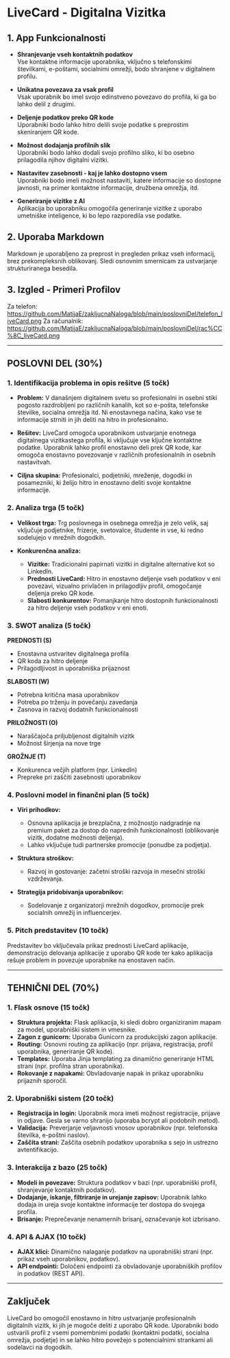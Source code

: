# LiveCard - Digitalna Vizitka

## 1. **App Funkcionalnosti**

- **Shranjevanje vseh kontaktnih podatkov**  
  Vse kontaktne informacije uporabnika, vključno s telefonskimi številkami, e-poštami, socialnimi omrežji, bodo shranjene v digitalnem profilu.

- **Unikatna povezava za vsak profil**  
  Vsak uporabnik bo imel svojo edinstveno povezavo do profila, ki ga bo lahko delil z drugimi.

- **Deljenje podatkov preko QR kode**  
  Uporabniki bodo lahko hitro delili svoje podatke s preprostim skeniranjem QR kode.

- **Možnost dodajanja profilnih slik**  
  Uporabniki bodo lahko dodali svojo profilno sliko, ki bo osebno prilagodila njihov digitalni vizitki.

- **Nastavitev zasebnosti - kaj je lahko dostopno vsem**  
  Uporabniki bodo imeli možnost nastaviti, katere informacije so dostopne javnosti, na primer kontaktne informacije, družbena omrežja, itd.

- **Generiranje vizitke z AI**  
  Aplikacija bo uporabniku omogočila generiranje vizitke z uporabo umetniške inteligence, ki bo lepo razporedila vse podatke.

## 2. **Uporaba Markdown**

Markdown je uporabljeno za preprost in pregleden prikaz vseh informacij, brez prekompleksnih oblikovanj. Sledi osnovnim smernicam za ustvarjanje strukturiranega besedila.

## 3. **Izgled - Primeri Profilov**

Za telefon:
https://github.com/MatijaE/zakljucnaNaloga/blob/main/poslovniDel/telefon_liveCard.png
Za računalnik:
https://github.com/MatijaE/zakljucnaNaloga/blob/main/poslovniDel/rac%CC%8C_liveCard.png

---

## **POSLOVNI DEL (30%)**

### 1. **Identifikacija problema in opis rešitve (5 točk)**

- **Problem:** V današnjem digitalnem svetu so profesionalni in osebni stiki pogosto razdrobljeni po različnih kanalih, kot so e-pošta, telefonske številke, socialna omrežja itd.
              Ni enostavnega načina, kako vse te informacije strniti in jih deliti na hitro in profesionalno.
  
- **Rešitev:** LiveCard omogoča uporabnikom ustvarjanje enotnega digitalnega vizitkastega profila, ki vključuje vse ključne kontaktne podatke.
              Uporabnik lahko profil enostavno deli prek QR kode, kar omogoča enostavno povezovanje v različnih profesionalnih in osebnih nastavitvah.

- **Ciljna skupina:** Profesionalci, podjetniki, mreženje, dogodki in posamezniki, ki želijo hitro in enostavno deliti svoje kontaktne informacije.

### 2. **Analiza trga (5 točk)**

- **Velikost trga:** Trg poslovnega in osebnega omrežja je zelo velik, saj vključuje podjetnike, frizerje, svetovalce, študente in vse, ki redno sodelujejo v mrežnih dogodkih.

- **Konkurenčna analiza:**
  - **Vizitke:** Tradicionalni papirnati vizitki in digitalne alternative kot so LinkedIn.
  - **Prednosti LiveCard:** Hitro in enostavno deljenje vseh podatkov v eni povezavi, vizualno privlačen in prilagodljiv profil, omogočanje deljenja preko QR kode.
  - **Slabosti konkurentov:** Pomanjkanje hitro dostopnih funkcionalnosti za hitro deljenje vseh podatkov v eni enoti.

### 3. **SWOT analiza (5 točk)**

**PREDNOSTI (S)**  
- Enostavna ustvaritev digitalnega profila  
- QR koda za hitro deljenje  
- Prilagodljivost in uporabniška prijaznost

**SLABOSTI (W)**  
- Potrebna kritična masa uporabnikov  
- Potreba po trženju in povečanju zavedanja  
- Zasnova in razvoj dodatnih funkcionalnosti

**PRILOŽNOSTI (O)**  
- Naraščajoča priljubljenost digitalnih vizitk  
- Možnost širjenja na nove trge

**GROŽNJE (T)**  
- Konkurenca večjih platform (npr. LinkedIn)  
- Prepreke pri zaščiti zasebnosti uporabnikov

### 4. **Poslovni model in finančni plan (5 točk)**

- **Viri prihodkov:**
  - Osnovna aplikacija je brezplačna, z možnostjo nadgradnje na premium paket za dostop do naprednih funkcionalnosti (oblikovanje vizitk, dodatne možnosti deljenja).
  - Lahko vključuje tudi partnerske promocije (ponudbe za podjetja).

- **Struktura stroškov:**
  - Razvoj in gostovanje: začetni stroški razvoja in mesečni stroški vzdrževanja.

- **Strategija pridobivanja uporabnikov:**
  - Sodelovanje z organizatorji mrežnih dogodkov, promocije prek socialnih omrežij in influencerjev.

### 5. **Pitch predstavitev (10 točk)**

Predstavitev bo vključevala prikaz prednosti LiveCard aplikacije, demonstracijo delovanja aplikacije z uporabo QR kode ter kako aplikacija rešuje problem in povezuje uporabnike na enostaven način.

---

## **TEHNIČNI DEL (70%)**

### 1. **Flask osnove (15 točk)**

- **Struktura projekta:** Flask aplikacija, ki sledi dobro organiziranim mapam za model, uporabniški sistem in vmesnike.
- **Zagon z gunicorn:** Uporaba Gunicorn za produkcijski zagon aplikacije.
- **Routing:** Osnovni routing za aplikacijo (npr. prijava, registracija, profil uporabnika, generiranje QR kode).
- **Templates:** Uporaba Jinja templating za dinamično generiranje HTML strani (npr. profilna stran uporabnika).
- **Rokovanje z napakami:** Obvladovanje napak in prikaz uporabniku prijaznih sporočil.

### 2. **Uporabniški sistem (20 točk)**

- **Registracija in login:** Uporabnik mora imeti možnost registracije, prijave in odjave. Gesla se varno shranijo (uporaba bcrypt ali podobnih metod).
- **Validacija:** Preverjanje veljavnosti vnosov uporabnikov (npr. telefonska številka, e-poštni naslov).
- **Zaščita strani:** Zaščita osebnih podatkov uporabnika s sejo in ustrezno avtentifikacijo.

### 3. **Interakcija z bazo (25 točk)**

- **Modeli in povezave:** Struktura podatkov v bazi (npr. uporabniški profil, shranjevanje kontaktnih podatkov).
- **Dodajanje, iskanje, filtriranje in urejanje zapisov:** Uporabnik lahko dodaja in ureja svoje kontaktne informacije ter dostopa do svojega profila.
- **Brisanje:** Preprečevanje nenamernih brisanj, označevanje kot izbrisano.

### 4. **API & AJAX (10 točk)**

- **AJAX klici:** Dinamično nalaganje podatkov na uporabniški strani (npr. prikaz vseh uporabnikov, podatkov).
- **API endpointi:** Določeni endpointi za obvladovanje uporabniških profilov in podatkov (REST API).

---

## **Zaključek**

LiveCard bo omogočil enostavno in hitro ustvarjanje profesionalnih digitalnih vizitk, ki jih je mogoče deliti z uporabo QR kode. Uporabniki bodo ustvarili profil z vsemi pomembnimi podatki (kontaktni podatki, socialna omrežja, podjetje) in se lahko hitro povežejo s potencialnimi strankami ali sodelavci na dogodkih.
